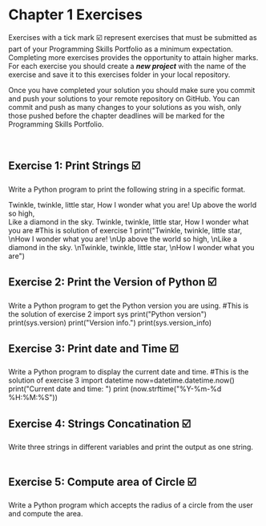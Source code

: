 # Chapter 1 Exercises

Exercises with a tick mark :ballot_box_with_check: represent exercises that must be submitted as part of your Programming Skills Portfolio as a minimum expectation. Completing more exercises provides the opportunity to attain higher marks. For each exercise you should create a _**new project**_ with the name of the exercise and save it to this exercises folder in your local repository.

Once you have completed your solution you should make sure you commit and push your solutions to your remote repository on GitHub. You can commit and push as many changes to your solutions as you wish, only those pushed before the chapter deadlines will be marked for the Programming Skills Portfolio.  


&nbsp;

## Exercise 1: Print Strings :ballot_box_with_check:

Write a Python program to print the following string in a specific format.

Twinkle, twinkle, little star,
	How I wonder what you are! 
		Up above the world so high,   		
		Like a diamond in the sky. 
Twinkle, twinkle, little star, 
	How I wonder what you are
#This is solution of exercise 1
print("Twinkle, twinkle, little star, \nHow I wonder what you are! \nUp above the world so high, \nLike a diamond in the sky. \nTwinkle, twinkle, little star, \nHow I wonder what you are")

## Exercise 2: Print the Version of Python :ballot_box_with_check:

 Write a Python program to get the Python version you are using.
#This is the solution of exercise 2
import sys
print("Python version")
print(sys.version)
print("Version info.")
print(sys.version_info)

## Exercise 3: Print date and Time :ballot_box_with_check:

Write a Python program to display the current date and time.
#This is the solution of exercise 3
import datetime
now=datetime.datetime.now()
print("Current date and time: ")
print (now.strftime("%Y-%m-%d %H:%M:%S"))

## Exercise 4: Strings Concatination :ballot_box_with_check:
Write three strings in different variables and print the output as one string.
&nbsp;
&nbsp;
&nbsp;


## Exercise 5: Compute area of Circle :ballot_box_with_check:

Write a Python program which accepts the radius of a circle from the user and compute the area.

&nbsp;
&nbsp;
&nbsp;


